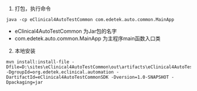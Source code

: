 1. 打包，执行命令
```beanshell
java -cp eClinical4AutoTestCommon com.edetek.auto.common.MainApp
```

- eClinical4AutoTestCommon 为Jar包的名字
- com.edetek.auto.common.MainApp 为主程序main函数入口类

2. 本地安装

```shell
mvn install:install-file -Dfile=D:\sites\eClinical4AutoTestCommon\out\artifacts\eClinical4AutoTestCommon_jar\eClinical4AutoTestCommon.jar -DgroupId=org.edetek.eclinical.automation -DartifactId=eClinical4AutoTestCommonSDK -Dversion=1.0-SNAPSHOT -Dpackaging=jar
```